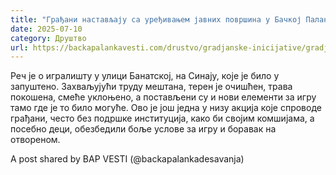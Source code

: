 ```yaml
---
title: "Грађани настављају са уређивањем јавних површина у Бачкој Паланци"
date: 2025-07-10
category: Друштво
url: https://backapalankavesti.com/drustvo/gradjanske-inicijative/gradjani-nastavljaju-sa-uredjivanjem-javnih-povrsina-u-backoj-palanci/
---
```


Реч је о игралишту у улици Банатској, на Синају, које је било у запуштено. Захваљујући труду мештана, терен је очишћен, трава покошена, смеће уклоњено, а постављени су и нови елементи за игру тамо где је то било могуће. Ово је још једна у низу акција које спроводе грађани, често без подршке институција, како би својим комшијама, а посебно деци, обезбедили боље услове за игру и боравак на отвореном.

A post shared by BAP VESTI (@backapalankadesavanja)
